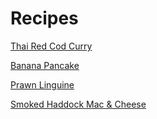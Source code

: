 # Recipes   
 [Thai Red Cod Curry](./recipe/thai-red-cod-curry/)
 
 [Banana Pancake](./recipe/banana-pancake)

 [Prawn Linguine](./recipe/prawn-linguine)

 [Smoked Haddock Mac & Cheese](./recipe/smoked-haddock-mac-cheese)
